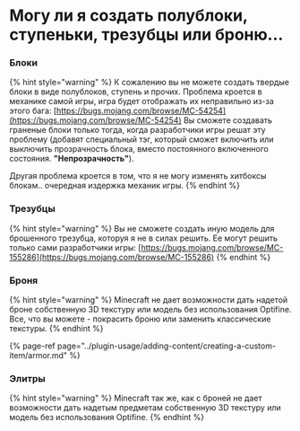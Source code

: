 # Могу ли я создать полублоки, ступеньки, трезубцы или броню...

### Блоки

{% hint style="warning" %}
 К сожалению вы не можете создать твердые блоки в виде полублоков, ступень и прочих. Проблема кроется в механике самой игры, игра будет отображать их неправильно из-за этого бага: [https://bugs.mojang.com/browse/MC-54254](https://bugs.mojang.com/browse/MC-54254) Вы сможете создавать граненые блоки только тогда, когда разработчики игры решат эту проблему \(добавят специальный тэг, который сможет включить или выключить прозрачность блока, вместо постоянного включенного состояния. **"Непрозрачность"**\).

Другая проблема кроется в том, что я не могу изменять хитбоксы блокам.. очередная издержка механик игры.
{% endhint %}

### Трезубцы

{% hint style="warning" %}
Вы не сможете создать иную модель для брошенного трезубца, которуя я не в силах решить. Ее могут решить только сами разработчики игры: [https://bugs.mojang.com/browse/MC-155286](https://bugs.mojang.com/browse/MC-155286)
{% endhint %}

### Броня

{% hint style="warning" %}
Minecraft не дает возможности дать надетой броне собственную 3D текстуру или модель без использования Optifine.  
Все, что вы можете - покрасить броню или заменить классические текстуры.
{% endhint %}

{% page-ref page="../plugin-usage/adding-content/creating-a-custom-item/armor.md" %}

### Элитры

{% hint style="warning" %}
Minecraft так же, как с броней не дает возможности дать надетым предметам собственную 3D текстуру или модель без использования Optifine.
{% endhint %}


